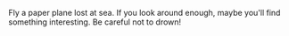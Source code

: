 Fly a paper plane lost at sea. If you look around enough, maybe you'll find something interesting. Be careful not to drown!